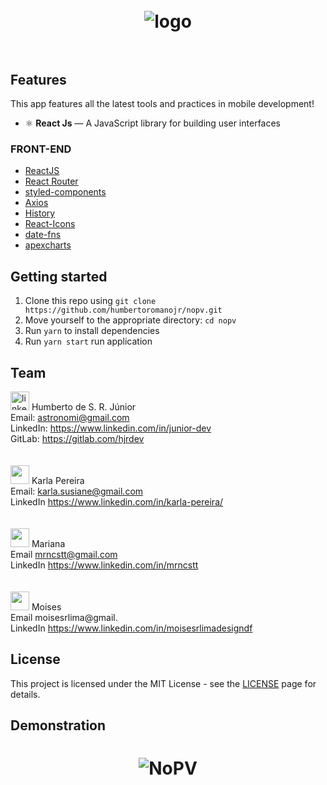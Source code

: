 <h1 align="center">
<br />
  <img src="https://i.ibb.co/q7RQFWX/logo.png" alt="logo" border="0">
<br />
<br />

</h1>

## Features

This app features all the latest tools and practices in mobile development!

- ⚛️ **React Js** — A JavaScript library for building user interfaces

### FRONT-END
-   [ReactJS](https://reactjs.org/)
-   [React Router](https://github.com/ReactTraining/react-router)
-   [styled-components](https://www.styled-components.com/)
-   [Axios](https://github.com/axios/axios)
-   [History](https://www.npmjs.com/package/history)
-   [React-Icons](http://react-icons.github.io/react-icons/)
-   [date-fns](https://date-fns.org/)
-   [apexcharts](https://apexcharts.com/)

## Getting started

1. Clone this repo using `git clone https://github.com/humbertoromanojr/nopv.git`
2. Move yourself to the appropriate directory: `cd nopv`<br />
3. Run `yarn` to install dependencies<br />
4. Run `yarn start` run application

## Team
<img src="https://avatars1.githubusercontent.com/u/6500430?s=460&u=42d7e22fa1c77b061505fe1cfc3fcaa3e2a4d1e5&v=4" width="30" alt="linkedin.com/in/junior-dev"> Humberto de S. R. Júnior <br />
Email: astronomi@gmail.com <br />
LinkedIn: https://www.linkedin.com/in/junior-dev <br />
GitLab: https://gitlab.com/hjrdev <br />
 <br /> <br />
 <img src="https://media-exp1.licdn.com/dms/image/C4E03AQHZmKqCn_o-4w/profile-displayphoto-shrink_200_200/0?e=1591833600&v=beta&t=wO5DcQJpk1ht4XdGeHGj3R_oiQGPPz94ThZctPwmHRM" width="30"> Karla Pereira <br />
Email: karla.susiane@gmail.com <br />
LinkedIn https://www.linkedin.com/in/karla-pereira/ <br />
 <br /> <br />
 <img src="https://media-exp1.licdn.com/dms/image/C4E03AQGXvzd3XwkYLQ/profile-displayphoto-shrink_200_200/0?e=1591833600&v=beta&t=tHNt6oGcUZ0zZrkETw9IRA2k72Y4u2oY2oK5bSd5eIs" width="30"> Mariana <br />
Email mrncstt@gmail.com <br />
LinkedIn https://www.linkedin.com/in/mrncstt <br />
 <br /> <br />
 <img src="https://media-exp1.licdn.com/dms/image/C4E03AQHtgBRmas6qzw/profile-displayphoto-shrink_200_200/0?e=1591833600&v=beta&t=X3q-XhLsTXq4WJ_rO8C5mLmS9j9SgjOQBdsKQdkRLWs" width="30"> Moises <br />
Email moisesrlima@gmail. <br />
LinkedIn https://www.linkedin.com/in/moisesrlimadesigndf <br />


## License

This project is licensed under the MIT License - see the [LICENSE](https://opensource.org/licenses/MIT) page for details.


## Demonstration

<h1 align="center">
  <img src="https://i.ibb.co/v1RNdC8/NoPV.png" alt="NoPV" border="0">
</h1>
